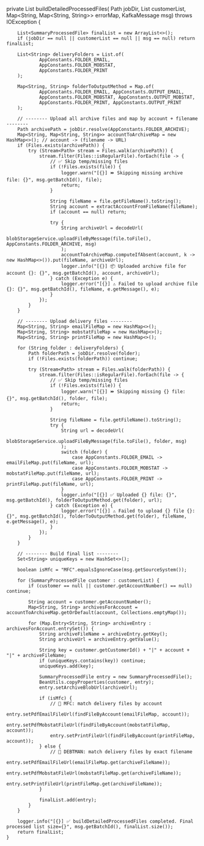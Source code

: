 private List<SummaryProcessedFile> buildDetailedProcessedFiles(
            Path jobDir,
            List<SummaryProcessedFile> customerList,
            Map<String, Map<String, String>> errorMap,
            KafkaMessage msg) throws IOException {

        List<SummaryProcessedFile> finalList = new ArrayList<>();
        if (jobDir == null || customerList == null || msg == null) return finalList;

        List<String> deliveryFolders = List.of(
                AppConstants.FOLDER_EMAIL,
                AppConstants.FOLDER_MOBSTAT,
                AppConstants.FOLDER_PRINT
        );

        Map<String, String> folderToOutputMethod = Map.of(
                AppConstants.FOLDER_EMAIL, AppConstants.OUTPUT_EMAIL,
                AppConstants.FOLDER_MOBSTAT, AppConstants.OUTPUT_MOBSTAT,
                AppConstants.FOLDER_PRINT, AppConstants.OUTPUT_PRINT
        );

        // -------- Upload all archive files and map by account + filename --------
        Path archivePath = jobDir.resolve(AppConstants.FOLDER_ARCHIVE);
        Map<String, Map<String, String>> accountToArchiveMap = new HashMap<>(); // account -> (filename -> URL)
        if (Files.exists(archivePath)) {
            try (Stream<Path> stream = Files.walk(archivePath)) {
                stream.filter(Files::isRegularFile).forEach(file -> {
                    // ✅ Skip temp/missing files
                    if (!Files.exists(file)) {
                        logger.warn("[{}] ⏩ Skipping missing archive file: {}", msg.getBatchId(), file);
                        return;
                    }

                    String fileName = file.getFileName().toString();
                    String account = extractAccountFromFileName(fileName);
                    if (account == null) return;

                    try {
                        String archiveUrl = decodeUrl(
                                blobStorageService.uploadFileByMessage(file.toFile(), AppConstants.FOLDER_ARCHIVE, msg)
                        );
                        accountToArchiveMap.computeIfAbsent(account, k -> new HashMap<>()).put(fileName, archiveUrl);
                        logger.info("[{}] 📦 Uploaded archive file for account {}: {}", msg.getBatchId(), account, archiveUrl);
                    } catch (Exception e) {
                        logger.error("[{}] ⚠️ Failed to upload archive file {}: {}", msg.getBatchId(), fileName, e.getMessage(), e);
                    }
                });
            }
        }

        // -------- Upload delivery files --------
        Map<String, String> emailFileMap = new HashMap<>();
        Map<String, String> mobstatFileMap = new HashMap<>();
        Map<String, String> printFileMap = new HashMap<>();

        for (String folder : deliveryFolders) {
            Path folderPath = jobDir.resolve(folder);
            if (!Files.exists(folderPath)) continue;

            try (Stream<Path> stream = Files.walk(folderPath)) {
                stream.filter(Files::isRegularFile).forEach(file -> {
                    // ✅ Skip temp/missing files
                    if (!Files.exists(file)) {
                        logger.warn("[{}] ⏩ Skipping missing {} file: {}", msg.getBatchId(), folder, file);
                        return;
                    }

                    String fileName = file.getFileName().toString();
                    try {
                        String url = decodeUrl(
                                blobStorageService.uploadFileByMessage(file.toFile(), folder, msg)
                        );
                        switch (folder) {
                            case AppConstants.FOLDER_EMAIL -> emailFileMap.put(fileName, url);
                            case AppConstants.FOLDER_MOBSTAT -> mobstatFileMap.put(fileName, url);
                            case AppConstants.FOLDER_PRINT -> printFileMap.put(fileName, url);
                        }
                        logger.info("[{}] ✅ Uploaded {} file: {}", msg.getBatchId(), folderToOutputMethod.get(folder), url);
                    } catch (Exception e) {
                        logger.error("[{}] ⚠️ Failed to upload {} file {}: {}", msg.getBatchId(), folderToOutputMethod.get(folder), fileName, e.getMessage(), e);
                    }
                });
            }
        }

        // -------- Build final list --------
        Set<String> uniqueKeys = new HashSet<>();

        boolean isMfc = "MFC".equalsIgnoreCase(msg.getSourceSystem());

        for (SummaryProcessedFile customer : customerList) {
            if (customer == null || customer.getAccountNumber() == null) continue;

            String account = customer.getAccountNumber();
            Map<String, String> archivesForAccount = accountToArchiveMap.getOrDefault(account, Collections.emptyMap());

            for (Map.Entry<String, String> archiveEntry : archivesForAccount.entrySet()) {
                String archiveFileName = archiveEntry.getKey();
                String archiveUrl = archiveEntry.getValue();

                String key = customer.getCustomerId() + "|" + account + "|" + archiveFileName;
                if (uniqueKeys.contains(key)) continue;
                uniqueKeys.add(key);

                SummaryProcessedFile entry = new SummaryProcessedFile();
                BeanUtils.copyProperties(customer, entry);
                entry.setArchiveBlobUrl(archiveUrl);

                if (isMfc) {
                    // 🔹 MFC: match delivery files by account
                    entry.setPdfEmailFileUrl(findFileByAccount(emailFileMap, account));
                    entry.setPdfMobstatFileUrl(findFileByAccount(mobstatFileMap, account));
                    entry.setPrintFileUrl(findFileByAccount(printFileMap, account));
                } else {
                    // 🔹 DEBTMAN: match delivery files by exact filename
                    entry.setPdfEmailFileUrl(emailFileMap.get(archiveFileName));
                    entry.setPdfMobstatFileUrl(mobstatFileMap.get(archiveFileName));
                    entry.setPrintFileUrl(printFileMap.get(archiveFileName));
                }

                finalList.add(entry);
            }
        }

        logger.info("[{}] ✅ buildDetailedProcessedFiles completed. Final processed list size={}", msg.getBatchId(), finalList.size());
        return finalList;
    }
